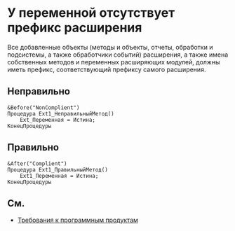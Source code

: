 # У переменной отсутствует префикс расширения

Все добавленные объекты (методы и объекты, отчеты, обработки и подсистемы, а также обработчики событий) расширения, 
а также имена собственных методов и переменных расширяющих модулей, должны иметь префикс, 
соответствующий префиксу самого расширения.

## Неправильно

```bsl
&Before("NonComplient")
Процедура Ext1_НеправильныйМетод()
    Ext_Переменная = Истина;
КонецПроцедуры
```

## Правильно

```bsl
&After("Complient")
Процедура Ext1_ПравильныйМетод()
    Ext1_Переменная = Истина;
КонецПроцедуры
```

## См.


- [Требования к программным продуктам](https://1c.ru/rus/products/1c/predpr/compat/soft/requirements.htm)